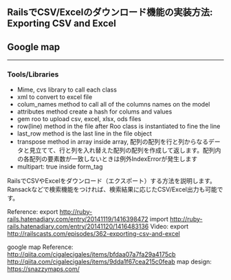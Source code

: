 ## RailsでCSV/Excelのダウンロード機能の実装方法: Exporting CSV and Excel 
## Google map

---

### Tools/Libraries 
* Mime, cvs library to call each class
* xml to convert to excel file
* colum_names method to call all of the columns names on the model
* attributes method create a hash for colums and values
* gem roo to upload csv, excel, xlsx, ods files
* row(line) method in the file after Roo class is instantiated to fine the line
* last_row method is the last line in the file object
* transpose method in array inside array, 配列の配列を行と列からなるデータと見立てて、行と列を入れ替えた配列の配列を作成して返します。配列内の各配列の要素数が一致しないときは例外IndexErrorが発生します
* multipart: true inside form_tag


RailsでCSVやExcelをダウンロード（エクスポート）する方法を説明します。
Ransackなどで検索機能をつければ、検索結果に応じたCSV/Excel出力も可能です。

Reference: 
export http://ruby-rails.hatenadiary.com/entry/20141119/1416398472
import http://ruby-rails.hatenadiary.com/entry/20141120/1416483136
Video: 
export http://railscasts.com/episodes/362-exporting-csv-and-excel

google map
Reference: http://qiita.com/cigalecigales/items/bfdaa07a7fa29a4175cb
		   http://qiita.com/cigalecigales/items/9dda1f67cea215c0feab
map design: https://snazzymaps.com/